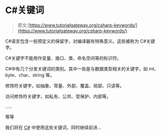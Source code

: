 # C#关键词

> 原文:[https://www.tutorialgateway.org/csharp-keywords/](https://www.tutorialgateway.org/csharp-keywords/)

C#语言包含一些预定义的保留字，对编译器有特殊意义。这些被称为 C#关键字。

C#关键字不能用作变量、接口、类、命名空间等的标识符。

C#中有几个分发关键词的类别。其中一些是与数据类型相关的关键字，如 int、byte、char、string 等。

修饰符关键字，如抽象、常量、外部、覆盖、局部、只读等。

访问修饰符关键字，如私有、公共、受保护、内部等。

…..

等等

我们将在 [C#](https://www.tutorialgateway.org/csharp-tutorial/) 中使用这些关键词，同时继续前进…